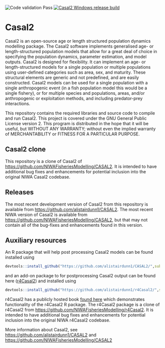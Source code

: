 ![Code validation Pass](https://github.com/alistairdunn1/CASAL2/actions/workflows/Casal2_testsuite_modelrunner_archive.yml/badge.svg)
[![Casal2 Windows release build](https://github.com/alistairdunn1/CASAL2/actions/workflows/BuildRelease4Windows.yml/badge.svg)](https://github.com/alistairdunn1/CASAL2/actions/workflows/BuildRelease4Windows.yml)

Casal2
======

Casal2 is an open-source age or length structured population dynamics modelling package. The Casal2 software implements generalised age- or length-structured population models that allow for a great deal of choice in specifying the population dynamics, parameter estimation, and model outputs. Casal2 is designed for flexibility. It can implement an age- or length-structured models for a single population or multiple populations using user-defined categories such as area, sex, and maturity. These structural elements are generic and not predefined, and are easily constructed. Casal2 models can be used for a single population with a single anthropogenic event (in a fish population model this would be a single fishery), or for multiple species and populations, areas, and/or anthropogenic or exploitation methods, and including predator-prey interactions.

This repository contains the required libraries and source code to compile and run Casal2. This project is covered under the GNU General Public License version 2. This program is distributed in the hope that it will be useful, but WITHOUT ANY WARRANTY; without even the implied warranty of MERCHANTABILITY or FITNESS FOR A PARTICULAR PURPOSE.

## Casal2 clone

This repository is a clone of Casal2 of https://github.com/NIWAFisheriesModelling/CASAL2. It is intended to have additional bug fixes and enhancements for potential inclusion into the original NIWA Casal2 codebase. 

## Releases

The most recent development version of Casal2 from this repository is available from https://github.com/alistairdunn1/CASAL2.  The most recent NIWA version of Casal2 is available from https://github.com/NIWAFisheriesModelling/CASAL2, but that may not contain all of the bug-fixes and enhancements found in this version.

## Auxiliary resources

An R package that will help post processing Casal2 models can be found installed using 

```r
devtools::install_github("https://github.com/alistairdunn1/CASAL2/",subdir="R-libraries/casal2")
```

and an add-on package to for postprocessing Casal2 output can be found here ([r4Casal2](https://github.com/alistairdunn1/r4Casal2)) and installed using 

```r
devtools::install_github("https://github.com/alistairdunn1/r4Casal2/",subdir="r4Casal2")
```

r4Casal2 has a publicly hosted book [found here](https://alistairdunn1.github.io/r4Casal2/) which demonstrates functionality of the r4Casal2 R package. The r4Casal2 package is a clone of r4Casal2 from https://github.com/NIWAFisheriesModelling/r4Casal2. It is intended to have additional bug fixes and enhancements for potential inclusion into the original NIWA r4Casal2 codebase. 

More information about Casal2, see https://github.com/alistairdunn1/CASAL2 and https://github.com/NIWAFisheriesModelling/CASAL2
